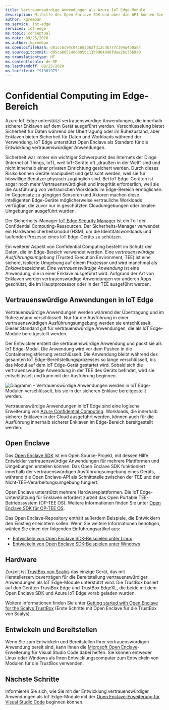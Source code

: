```yaml
---
title: Vertrauenswürdige Anwendungen als Azure IoT Edge-Module
description: Mithilfe des Open Enclave SDK und über die API können Sie vertrauenswürdige Anwendungen schreiben und als IoT Edge-Module für Confidential Computing bereitstellen.
author: kgremban
ms.service: iot-edge
services: iot-edge
ms.topic: conceptual
ms.date: 09/25/2020
ms.author: kgremban
ms.openlocfilehash: d81cc6c94c04c683362fd12cd6777c304a4b0a84
ms.sourcegitcommit: d95cab0514dd0956c13b9d64d98fdae2bc3569a0
ms.translationtype: HT
ms.contentlocale: de-DE
ms.lasthandoff: 09/25/2020
ms.locfileid: "91361975"
---
```

# <a name="confidential-computing-at-the-edge"></a>Confidential Computing im Edge-Bereich

Azure IoT Edge unterstützt vertrauenswürdige Anwendungen, die innerhalb sicherer Enklaven auf dem Gerät ausgeführt werden. Verschlüsselung bietet Sicherheit für Daten während der Übertragung oder im Ruhezustand, aber Enklaven bieten Sicherheit für Daten und Workloads während der Verwendung. IoT Edge unterstützt Open Enclave als Standard für die Entwicklung vertrauenswürdiger Anwendungen.

Sicherheit war immer ein wichtiger Schwerpunkt des Internets der Dinge (Internet of Things, IoT), weil IoT-Geräte oft „draußen in der Welt“ sind und nicht innerhalb einer privaten Einrichtung gesichert werden. Durch dieses Risiko können Geräte manipuliert und gefälscht werden, weil sie für böswillige Benutzer physisch zugänglich sind. Bei IoT Edge-Geräten ist sogar noch mehr Vertrauenswürdigkeit und Integrität erforderlich, weil sie die Ausführung von vertraulichen Workloads im Edge-Bereich ermöglichen. Im Gegensatz zu gängigen Sensoren und Aktoren machen diese intelligenten Edge-Geräte möglicherweise vertrauliche Workloads verfügbar, die zuvor nur in geschützten Cloudumgebungen oder lokalen Umgebungen ausgeführt wurden.

Der Sicherheits-Manager [IoT Edge Security Manager](iot-edge-security-manager.md) ist ein Teil der Confidential Computing-Ressourcen. Der Sicherheits-Manager verwendet ein Hardwaresicherheitsmodul (HSM), um die Identitätsworkloads und laufenden Prozesse eines IoT Edge-Geräts zu schützen.

Ein weiterer Aspekt von Confidential Computing besteht im Schutz der Daten, die im Edge-Bereich verwendet werden. Eine *vertrauenswürdige Ausführungsumgebung* (Trusted Execution Environment, TEE) ist eine sichere, isolierte Umgebung auf einem Prozessor und wird manchmal als *Enklave*bezeichnet. Eine *vertrauenswürdige Anwendung* ist eine Anwendung, die in einer Enklave ausgeführt wird. Aufgrund der Art von Enklaven werden vertrauenswürdige Anwendungen vor anderen Apps geschützt, die im Hauptprozessor oder in der TEE ausgeführt werden.

## <a name="trusted-applications-on-iot-edge"></a>Vertrauenswürdige Anwendungen in IoT Edge

Vertrauenswürdige Anwendungen werden während der Übertragung und im Ruhezustand verschlüsselt. Nur für die Ausführung in einer vertrauenswürdigen Ausführungsumgebung werden sie entschlüsselt. Dieser Standard gilt für vertrauenswürdige Anwendungen, die als IoT Edge-Module bereitgestellt werden.

Der Entwickler erstellt die vertrauenswürdige Anwendung und packt sie als IoT Edge-Modul. Die Anwendung wird vor dem Pushen in die Containerregistrierung verschlüsselt. Die Anwendung bleibt während des gesamten IoT Edge-Bereitstellungsprozesses so lange verschlüsselt, bis das Modul auf dem IoT Edge-Gerät gestartet wird. Sobald sich die vertrauenswürdige Anwendung in der TEE des Geräts befindet, wird sie entschlüsselt und kann mit der Ausführung beginnen.

![Diagramm – Vertrauenswürdige Anwendungen werden in IoT Edge-Modulen verschlüsselt, bis sie in der sicheren Enklave bereitgestellt werden.](./media/deploy-trusted-applications/trusted-applications-encrypted.png)

Vertrauenswürdige Anwendungen in IoT Edge sind eine logische Erweiterung von [Azure Confidential Computing](../confidential-computing/overview.md). Workloads, die innerhalb sicherer Enklaven in der Cloud ausgeführt werden, können auch für die Ausführung innerhalb sicherer Enklaven im Edge-Bereich bereitgestellt werden.

## <a name="open-enclave"></a>Open Enclave

Das [Open Enclave SDK](https://openenclave.io/sdk/) ist ein Open Source-Projekt, mit dessen Hilfe Entwickler vertrauenswürdige Anwendungen für mehrere Plattformen und Umgebungen erstellen können. Das Open Enclave SDK funktioniert innerhalb der vertrauenswürdigen Ausführungsumgebung eines Geräts, während die Open Enclave-API als Schnittstelle zwischen der TEE und der Nicht-TEE-Verarbeitungsumgebung fungiert.

Open Enclave unterstützt mehrere Hardwareplattformen. Die IoT Edge-Unterstützung für Enklaven erfordert zurzeit das Open Portable TEE-Betriebssystem (OP-TEE OS). Weitere Informationen finden Sie unter [Open Enclave SDK für OP-TEE OS](https://github.com/openenclave/openenclave/blob/master/docs/GettingStartedDocs/OP-TEE/Introduction.md).

Das Open Enclave-Repository enthält außerdem Beispiele, die Entwicklern den Einstieg erleichtern sollen. Wenn Sie weitere Informationen benötigen, wählen Sie einen der folgenden Einführungsartikel aus:

* [Entwickeln von Open Enclave SDK-Beispielen unter Linux](https://github.com/openenclave/openenclave/blob/master/samples/BuildSamplesLinux.md)
* [Entwickeln von Open Enclave SDK-Beispielen unter Windows](https://github.com/openenclave/openenclave/blob/master/samples/BuildSamplesWindows.md)

## <a name="hardware"></a>Hardware

Zurzeit ist [TrustBox von Scalys](https://scalys.com/trustbox-industrial/) das einzige Gerät, das mit Herstellerserviceverträgen für die Bereitstellung vertrauenswürdiger Anwendungen als IoT Edge-Module unterstützt wird. Die TrustBox basiert auf den Geräten TrustBox Edge und TrustBox EdgeXL, die beide mit dem Open Enclave SDK und Azure IoT Edge vorab geladen wurden.

Weitere Informationen finden Sie unter [Getting started with Open Enclave for the Scalys TrustBox](https://aka.ms/scalys-trustbox-edge-get-started) (Erste Schritte mit Open Enclave für die TrustBox von Scalys).

## <a name="develop-and-deploy"></a>Entwickeln und Bereitstellen

Wenn Sie zum Entwickeln und Bereitstellen Ihrer vertrauenswürdigen Anwendung bereit sind, kann Ihnen die [Microsoft Open Enclave](https://marketplace.visualstudio.com/items?itemName=ms-iot.msiot-vscode-openenclave)-Erweiterung für Visual Studio Code dabei helfen. Sie können entweder Linux oder Windows als Ihren Entwicklungscomputer zum Entwickeln von Modulen für die TrustBox verwenden.

## <a name="next-steps"></a>Nächste Schritte

Informieren Sie sich, wie Sie mit der Entwicklung vertrauenswürdiger Anwendungen als IoT Edge-Module mit der [Open Enclave-Erweiterung für Visual Studio Code](https://github.com/openenclave/openenclave/tree/master/devex/vscode-extension) beginnen können.
